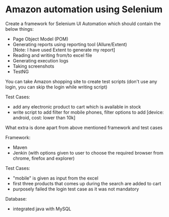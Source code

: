 # Amazon automation using Selenium

Create a framework for Selenium UI Automation which should contain the below things:
- Page Object Model (POM)
- Generating reports using reporting tool (Allure/Extent)	
	[Note: I have used Extent to generate my report]
- Reading and writing from/to excel file
- Generating execution logs
- Taking screenshots
- TestNG

You can take Amazon shopping site to create test scripts (don't use any login, you can skip the login while writing script)

Test Cases:
- add any electronic product to cart which is available in stock
- write script to add filter for mobile phones, filter options to add
[device: android, cost: lower than 10k]

What extra is done apart from above mentioned framework and test cases

Framework:
- Maven
- Jenkin (with options given to user to choose the required browser from chrome, firefox and explorer)

Test Cases:
- "mobile" is given as input from the excel
- first three products that comes up during the search are added to cart 
- purposely failed the login test case as it was not mandatory

Database:
- integrated java with MySQL

